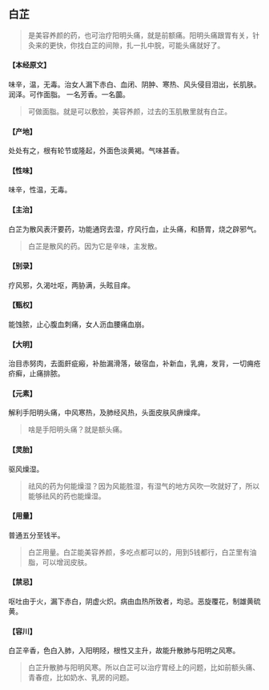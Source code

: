 ## 白芷

> 是美容养颜的药，也可治疗阳明头痛，就是前额痛。阳明头痛跟胃有关，针灸来的更快，你找白芷的间隙，扎一扎中脘，可能头痛就好了。

#### 【本经原文】
味辛，温，无毒。治女人漏下赤白、血闭、阴肿、寒热、风头侵目泪出，长肌肤。润泽。可作面脂。
一名芳香。一名虈。

> 可做面脂。就是可以敷脸，美容养颜，过去的玉肌散里就有白芷。

#### 【产地】
处处有之，根有轮节或隆起，外面色淡黄褐。气味甚香。
#### 【性味】
味辛，性温，无毒。
#### 【主治】
白芷为散风表汗要药，功能通窍去湿，疗风行血，止头痛，和肠胃，烧之辟邪气。

> 白芷是散风的药。因为它是辛味，主发散。

#### 【别录】
疗风邪，久渴吐呕，两胁满，头眩目痒。
#### 【甄权】
能蚀脓，止心腹血刺痛，女人沥血腰痛血崩。
#### 【大明】
治目赤努肉，去面皯疵瘢，补胎漏滑落，破宿血，补新血，乳痈，发背，一切痈疮疥癣，止痛排脓。
#### 【元素】
解利手阳明头痛，中风寒热，及肺经风热，头面皮肤风痹燥痒。

> 啥是手阳明头痛？就是额头痛。

#### 【灵胎】
驱风燥湿。

> 祛风的药为何能燥湿？因为风能胜湿，有湿气的地方风吹一吹就好了，所以能够祛风的药也能燥湿。

#### 【用量】
普通五分至钱半。

> 白芷用量。白芷能美容养颜，多吃点都可以的，用到5钱都行，白芷里有油脂，可以增润皮肤。

#### 【禁忌】
呕吐由于火，漏下赤白，阴虚火炽。病由血热所致者，均忌。恶旋覆花，制雄黄硫黄。
#### 【容川】
白芷辛香，色白入肺，入阳明陉，根性又主升，故能升散肺与阳明之风寒。

> 白芷升散肺与阳明风寒‍。所以白芷可以治疗胃经上的问题，比如前额头痛、青春痘，比如奶水、乳房的问题。